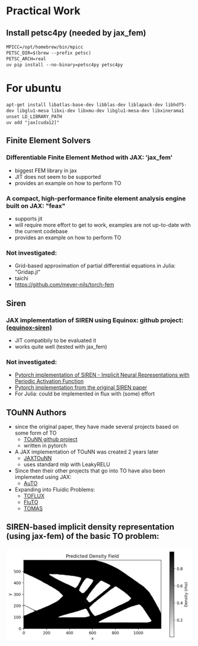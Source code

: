 # Practical Work
## Install petsc4py (needed by jax_fem)
    MPICC=/opt/homebrew/bin/mpicc
    PETSC_DIR=$(brew --prefix petsc)
    PETSC_ARCH=real
    uv pip install --no-binary=petsc4py petsc4py

# For ubuntu 
    apt-get install libatlas-base-dev libblas-dev liblapack-dev libhdf5-dev libglu1-mesa libxi-dev libxmu-dev libglu1-mesa-dev libxinerama1
    unset LD_LIBRARY_PATH
    uv add "jax[cuda12]"


## Finite Element Solvers

### Differentiable Finite Element Method with JAX: 'jax_fem'
 - biggest FEM library in jax
 - JIT does not seem to be supported
 - provides an example on how to perform TO

### A compact, high-performance finite element analysis engine built on JAX:  "feax"
 - supports jit
 - will require more effort to get to work, examples are not up-to-date with the current codebase
 - provides an example on how to perform TO

### Not investigated:
 - Grid-based approximation of partial differential equations in Julia: "Gridap.jl"
 - taichi
 - https://github.com/meyer-nils/torch-fem

## Siren

### JAX implementation of SIREN using Equinox: github project: [(equinox-siren)](https://github.com/sukjulian/equinox-siren)
 -  JIT compatibily to be evaluated it
 -  works quite well (tested with jax_fem)

### Not investigated:
- [Pytorch implementation of SIREN - Implicit Neural Representations with Periodic Activation Function](https://github.com/lucidrains/siren-pytorch)
- [Pytorch implementation from the original SIREN paper](https://github.com/scart97/Siren-fastai2/blob/master/siren.py)
- For Julia: could be implemented in flux with (some) effort

## TOuNN Authors
 - since the original paper, they have made several projects based on some form of TO
   - [TOuNN github project](https://github.com/UW-ERSL/TOuNN)
   - written in pytorch
 - A JAX implementation of TOuNN was created 2 years later
   - [JAXTOuNN](https://github.com/UW-ERSL/JAXTOuNN)
   - uses standard mlp with LeakyRELU
 - Since then their other projects that go into TO have also been implemeted using JAX:
   - [AuTO](https://github.com/UW-ERSL/AuTO)
 - Expanding into Fluidic Problems:
   - [TOFLUX](https://github.com/UW-ERSL/TOFLUX)
   - [FluTO](https://github.com/UW-ERSL/FluTO)
   - [TOMAS](https://github.com/UW-ERSL/TOMAS)

## SIREN-based implicit density representation (using jax-fem) of the basic TO problem:
![](./images/result.png)
